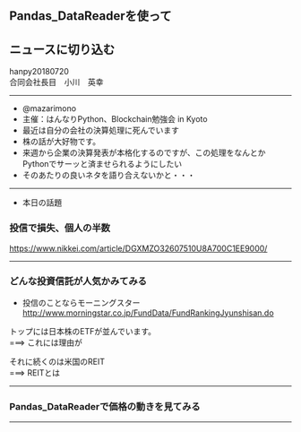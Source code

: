 
## Pandas_DataReaderを使って
## ニュースに切り込む

hanpy20180720     
合同会社長目　小川　英幸     

---

- @mazarimono       
- 主催：はんなりPython、Blockchain勉強会 in Kyoto       
- 最近は自分の会社の決算処理に死んでいます     
- 株の話が大好物です。     
- 来週から企業の決算発表が本格化するのですが、この処理をなんとかPythonでサーッと済ませられるようにしたい     
- そのあたりの良いネタを語り合えないかと・・・     
      
---    

- 本日の話題      
### 投信で損失、個人の半数
https://www.nikkei.com/article/DGXMZO32607510U8A700C1EE9000/      



---

### どんな投資信託が人気かみてみる
- 投信のことならモーニングスター     
http://www.morningstar.co.jp/FundData/FundRankingJyunshisan.do      
     
トップには日本株のETFが並んでいます。     
===> これには理由が     
      
それに続くのは米国のREIT     
===> REITとは      

---      

### Pandas_DataReaderで価格の動きを見てみる


--- 


 
